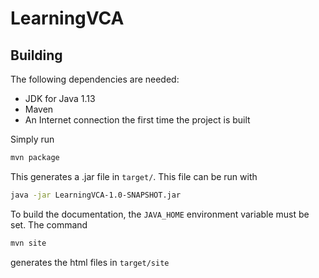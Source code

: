 # LearningVCA

## Building
The following dependencies are needed:
  - JDK for Java 1.13
  - Maven
  - An Internet connection the first time the project is built

Simply run
```bash
mvn package
```
This generates a .jar file in `target/`. This file can be run with
```bash
java -jar LearningVCA-1.0-SNAPSHOT.jar
```

To build the documentation, the `JAVA_HOME` environment variable must be set.
The command
```bash
mvn site
```
generates the html files in `target/site`
